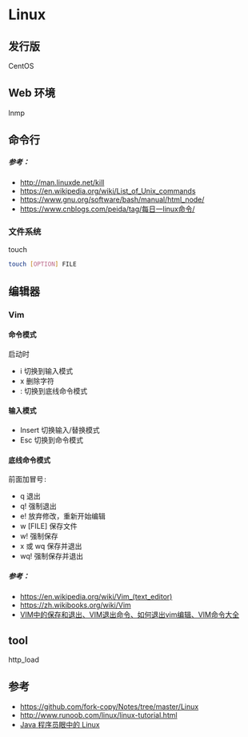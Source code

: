 # Linux

## 发行版
CentOS

## Web 环境
lnmp

## 命令行
##### 参考：
- http://man.linuxde.net/kill
- https://en.wikipedia.org/wiki/List_of_Unix_commands
- https://www.gnu.org/software/bash/manual/html_node/
- https://www.cnblogs.com/peida/tag/每日一linux命令/

### 文件系统
touch
```bash
touch [OPTION] FILE
```

## 编辑器
### Vim
#### 命令模式
启动时
- i 切换到输入模式
- x 删除字符
- : 切换到底线命令模式

#### 输入模式
- Insert 切换输入/替换模式
- Esc 切换到命令模式

#### 底线命令模式
前面加冒号`:`
- q 退出
- q! 强制退出
- e! 放弃修改，重新开始编辑
- w [FILE] 保存文件
- w! 强制保存
- x 或 wq 保存并退出
- wq! 强制保存并退出

##### 参考：
- https://en.wikipedia.org/wiki/Vim_(text_editor)
- https://zh.wikibooks.org/wiki/Vim
- [VIM中的保存和退出、VIM退出命令、如何退出vim编辑、VIM命令大全](https://www.jianshu.com/p/0009bf462f15)


## tool
http_load

## 参考
- https://github.com/fork-copy/Notes/tree/master/Linux
- http://www.runoob.com/linux/linux-tutorial.html
- [Java 程序员眼中的 Linux](https://github.com/judasn/Linux-Tutorial)
